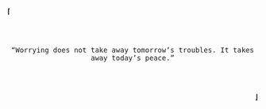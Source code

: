 <p align=left>
  <strong> ⌈ </strong>
</p>

<br>
<br>

<p align=center>
  <samp>
    “Worrying does not take away tomorrow’s troubles. It takes away today’s peace.” <br>
    
  </samp>
</p>

<br>
<br>

<p align=right>
  <strong> ⌋ </strong>
</p>
